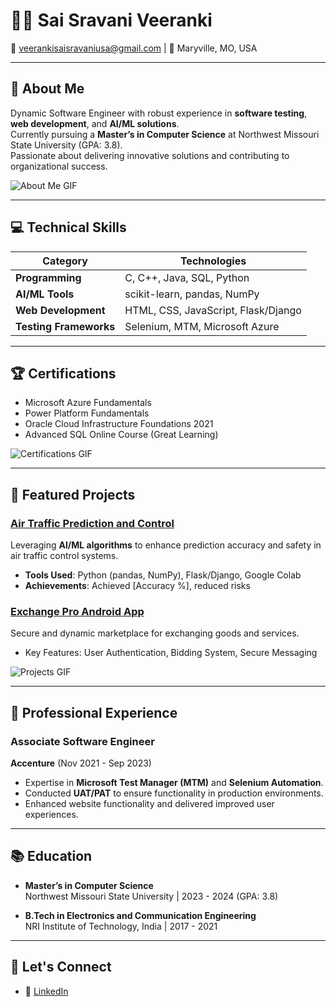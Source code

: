 # 👩‍💻 Sai Sravani Veeranki  

📧 veerankisaisravaniusa@gmail.com  | 📍 Maryville, MO, USA  

---

## 🌟 About Me  
Dynamic Software Engineer with robust experience in **software testing**, **web development**, and **AI/ML solutions**.  
Currently pursuing a **Master’s in Computer Science** at Northwest Missouri State University (GPA: 3.8).  
Passionate about delivering innovative solutions and contributing to organizational success.  

![About Me GIF](https://media.giphy.com/media/3o7abKhOpu0NwenH3O/giphy.gif)  

---

## 💻 Technical Skills  

| **Category**          | **Technologies**                     |
|------------------------|--------------------------------------|
| **Programming**        | C, C++, Java, SQL, Python           |
| **AI/ML Tools**        | scikit-learn, pandas, NumPy         |
| **Web Development**    | HTML, CSS, JavaScript, Flask/Django |
| **Testing Frameworks** | Selenium, MTM, Microsoft Azure      |

---

## 🏆 Certifications  

- Microsoft Azure Fundamentals
- Power Platform Fundamentals  
- Oracle Cloud Infrastructure Foundations 2021  
- Advanced SQL Online Course (Great Learning)  

![Certifications GIF](https://media.giphy.com/media/26AHONQ79FdWZhAI0/giphy.gif)  

---

## 🚀 Featured Projects  

### **[Air Traffic Prediction and Control](#)**  
Leveraging **AI/ML algorithms** to enhance prediction accuracy and safety in air traffic control systems.  
- **Tools Used**: Python (pandas, NumPy), Flask/Django, Google Colab  
- **Achievements**: Achieved [Accuracy %], reduced risks  

### **[Exchange Pro Android App](#)**  
Secure and dynamic marketplace for exchanging goods and services.  
- Key Features: User Authentication, Bidding System, Secure Messaging  

![Projects GIF](https://media.giphy.com/media/L1R1tvI9svkIWwpVYr/giphy.gif)  

---

## 🏢 Professional Experience  

### Associate Software Engineer  
**Accenture** (Nov 2021 - Sep 2023)  
- Expertise in **Microsoft Test Manager (MTM)** and **Selenium Automation**.  
- Conducted **UAT/PAT** to ensure functionality in production environments.  
- Enhanced website functionality and delivered improved user experiences.  

---

## 📚 Education  

- **Master’s in Computer Science**  
  Northwest Missouri State University | 2023 - 2024 (GPA: 3.8)  

- **B.Tech in Electronics and Communication Engineering**  
  NRI Institute of Technology, India | 2017 - 2021  

---

## 🔗 Let's Connect  

- 💼 [LinkedIn](https://www.linkedin.com/in/sai-sravani-veeranki-38092022b/)  
 
